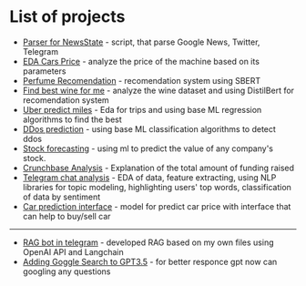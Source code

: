 # List of projects

- [Parser for NewsState](https://github.com/Pelmeshek1706/parser) - script, that parse Google News, Twitter, Telegram
- [EDA Cars Price](https://github.com/Pelmeshek1706/eda_cars) - analyze the price of the machine based on its parameters
- [Perfume Recomendation](https://github.com/Pelmeshek1706/parfume_recomendation) - recomendation system using SBERT
- [Find best wine for me](https://github.com/Pelmeshek1706/best_wine) - analyze the wine dataset and using DistilBert for recomendation system
- [Uber predict miles](https://github.com/Pelmeshek1706/uber_eda_n_ml) - Eda for trips and using base ML regression algorithms to find the best
- [DDos prediction](https://github.com/Pelmeshek1706/ddos_detection) - using base ML classification algorithms to detect ddos
- [Stock forecasting](https://github.com/Pelmeshek1706/stock_forecasting) - using ml to predict the value of any company's stock.
- [Crunchbase Analysis](https://github.com/Pelmeshek1706/crunchbase_analysis) - Explanation of the total amount of funding raised 
- [Telegram chat analysis](https://github.com/Pelmeshek1706/telegram-chat-analyse) - EDA of data, feature extracting, using NLP libraries for topic modeling, highlighting users' top words, classification of data by sentiment
- [Car prediction interface](https://github.com/Pelmeshek1706/car_predict_interface) - model for predict car price with interface that can help to buy/sell car
-------------------------------------------------------
- [RAG bot in telegram](https://github.com/Pelmeshek1706/rag_bot/tree/main) - developed RAG based on my own files using OpenAI API and Langchain
- [Adding Goggle Search to GPT3.5](https://github.com/Pelmeshek1706/gpt_n_internet) - for better responce gpt now can googling any questions 
